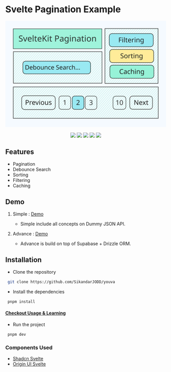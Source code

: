 # Svelte Pagination Example

![Main_Page](/static/img.svg)

<div align="center">
<img src="https://img.shields.io/badge/Svelte-FF3E00.svg?style=for-the-badge&logo=Svelte&logoColor=white" />
<img src="https://img.shields.io/badge/Supabase-3FCF8E.svg?style=for-the-badge&logo=Supabase&logoColor=white" />
<img src="https://img.shields.io/badge/drizzle-C5F74F?style=for-the-badge&logo=drizzle&logoColor=black" />
<img src="https://img.shields.io/badge/Tailwind%20CSS-06B6D4.svg?style=for-the-badge&logo=Tailwind-CSS&logoColor=white" />
<img src="https://img.shields.io/badge/shadcn%20svelte-000000?style=for-the-badge&logo=shadcnui&logoColor=red"/>
</div>

## Features

- Pagination
- Debounce Search
- Sorting
- Filtering
- Caching

## Demo

1. Simple : [Demo](https://sv-pagination.vercel.app)

   - Simple include all concepts on Dummy JSON API.

2. Advance : [Demo](https://sv-pagination.vercel.app/drizz)
   - Advance is build on top of Supabase + Drizzle ORM.

## Installation

- Clone the repository

```bash
 git clone https://github.com/SikandarJODD/youva
```

- Install the dependencies

```bash
 pnpm install
```

#### [Checkout Usage & Learning](/usage.md)

- Run the project

```bash
 pnpm dev
```

### Components Used

- [Shadcn Svelte](https://next.shadcn-svelte.com)
- [Origin UI Svelte](https://originui-svelte.pages.dev)
